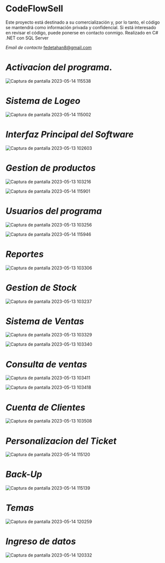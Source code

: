 # CodeFlowSell

Este proyecto está destinado a su comercialización y, por lo tanto, el código se mantendrá como información privada y confidencial. Si está interesado en revisar el código, puede ponerse en contacto conmigo.
Realizado en C# .NET con SQL Server


*Email de contacto*
fedetahan8@gmail.com

# *Activacion del programa*.
![Captura de pantalla 2023-05-14 115538](https://github.com/Federico-Tahan/CodeFlowSell/assets/88520985/99004a9c-99c2-4e9a-842e-e4ffa64da6be)



# *Sistema de Logeo*
![Captura de pantalla 2023-05-14 115002](https://github.com/Federico-Tahan/CodeFlowSell/assets/88520985/4cfc3dbe-c29c-4467-bdca-1ee25dd18b83)


# *Interfaz Principal del Software*
![Captura de pantalla 2023-05-13 102603](https://github.com/Federico-Tahan/CodeFlowSell/assets/88520985/e4206557-9fb8-4465-b187-fdec376ce177)


# *Gestion de productos*
![Captura de pantalla 2023-05-13 103216](https://github.com/Federico-Tahan/CodeFlowSell/assets/88520985/c297a91b-f940-42a8-8671-2cb086c5d81f)


![Captura de pantalla 2023-05-14 115901](https://github.com/Federico-Tahan/CodeFlowSell/assets/88520985/6619f33b-1369-4688-bfc6-d828d0d6b851)


# *Usuarios del programa*

![Captura de pantalla 2023-05-13 103256](https://github.com/Federico-Tahan/CodeFlowSell/assets/88520985/d758f989-ab9f-4568-ab9c-87f44ea71e7f)

![Captura de pantalla 2023-05-14 115946](https://github.com/Federico-Tahan/CodeFlowSell/assets/88520985/65fe9c65-57f3-48e9-89b0-774ecd0577be)


# *Reportes*
![Captura de pantalla 2023-05-13 103306](https://github.com/Federico-Tahan/CodeFlowSell/assets/88520985/cde71936-e418-4de1-8807-82d39da52269)


# *Gestion de Stock*
![Captura de pantalla 2023-05-13 103237](https://github.com/Federico-Tahan/CodeFlowSell/assets/88520985/d23d3a66-fe8b-4cd2-9c54-bde537cddd8d)



# *Sistema de Ventas*
![Captura de pantalla 2023-05-13 103329](https://github.com/Federico-Tahan/CodeFlowSell/assets/88520985/88e01f44-8bb8-4873-a00d-04f756696c77)


![Captura de pantalla 2023-05-13 103340](https://github.com/Federico-Tahan/CodeFlowSell/assets/88520985/44dc2d69-d082-4338-b5d3-a1a5e0280b31)



# *Consulta de ventas*

![Captura de pantalla 2023-05-13 103411](https://github.com/Federico-Tahan/CodeFlowSell/assets/88520985/adc5cb52-943a-42e1-b819-3e42ace9f154)


![Captura de pantalla 2023-05-13 103418](https://github.com/Federico-Tahan/CodeFlowSell/assets/88520985/7d5521bd-9d6e-4203-b20d-e5c54cabd46b)


# *Cuenta de Clientes* 

![Captura de pantalla 2023-05-13 103508](https://github.com/Federico-Tahan/CodeFlowSell/assets/88520985/5a5cacc9-a1c4-445f-b40a-ddcddcfc87ee)


# *Personalizacion del Ticket*

![Captura de pantalla 2023-05-14 115120](https://github.com/Federico-Tahan/CodeFlowSell/assets/88520985/bccf4613-eb98-43c1-b357-4369b3422405)


# *Back-Up*
![Captura de pantalla 2023-05-14 115139](https://github.com/Federico-Tahan/CodeFlowSell/assets/88520985/226ff3e1-122e-4095-87d9-65cce024558b)


# *Temas*
![Captura de pantalla 2023-05-14 120259](https://github.com/Federico-Tahan/CodeFlowSell/assets/88520985/70a2f2a7-fd5c-4626-b031-22574474cdf2)


# *Ingreso de datos*
![Captura de pantalla 2023-05-14 120332](https://github.com/Federico-Tahan/CodeFlowSell/assets/88520985/8511bd23-a066-4dbb-8447-9981d99afa7e)


